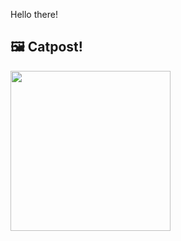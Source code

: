 Hello there!



## 🖼️ Catpost!

<sub>
    <img src="https://cdn2.thecatapi.com/images/cETz4CfuAG.png" height="256">
</sub>

